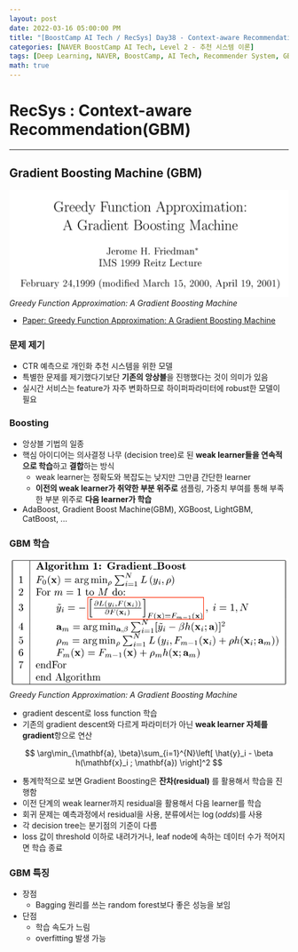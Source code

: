 ```yaml
---
layout: post
date: 2022-03-16 05:00:00 PM
title: "[BoostCamp AI Tech / RecSys] Day38 - Context-aware Recommendation(GBM)"
categories: [NAVER BoostCamp AI Tech, Level 2 - 추천 시스템 이론]
tags: [Deep Learning, NAVER, BoostCamp, AI Tech, Recommender System, GBM, Ensemble]
math: true
---
```

# RecSys : Context-aware Recommendation(GBM)

---

## Gradient Boosting Machine (GBM)

![](/image/boostcamp/recsys/deep/gbm.png)*Greedy Function Approximation: A Gradient Boosting Machine*

- [Paper: Greedy Function Approximation: A Gradient Boosting Machine](https://jerryfriedman.su.domains/ftp/trebst.pdf)

### 문제 제기

- CTR 예측으로 개인화 추천 시스템을 위한 모델
- 특별한 문제를 제기했다기보단 **기존의 앙상블**을 진행했다는 것이 의미가 있음
- 실시간 서비스는 feature가 자주 변화하므로 하이퍼파라미터에 robust한 모델이 필요

### Boosting

- 앙상블 기법의 일종
- 핵심 아이디어는 의사결정 나무 (decision tree)로 된 **weak learner들을 연속적으로 학습**하고 **결합**하는 방식
  - weak learner는 정확도와 복잡도는 낮지만 그만큼 간단한 learner
  - **이전의 weak learner가 취약한 부분 위주로** 샘플링, 가중치 부여를 통해 부족한 부분 위주로 **다음 learner가 학습**
- AdaBoost, Gradient Boost Machine(GBM), XGBoost, LightGBM, CatBoost, ...

### GBM 학습

![](/image/boostcamp/recsys/deep/gbm2.png)*Greedy Function Approximation: A Gradient Boosting Machine*

- gradient descent로 loss function 학습
- 기존의 gradient descent와 다르게 파라미터가 아닌 **weak learner 자체를 gradient**항으로 연산

$$
\arg\min_{\mathbf{a}, \beta}\sum_{i=1}^{N}\left[ \hat{y}_i - \beta h(\mathbf{x}_i ; \mathbf{a}) \right]^2
$$

- 통계학적으로 보면 Gradient Boosting은 **잔차(residual)** 를 활용해서 학습을 진행함
- 이전 단계의 weak learner까지 residual을 활용해서 다음 learner를 학습
- 회귀 문제는 예측과정에서 residual을 사용, 분류에서는 $\log(odds)$를 사용
- 각 decision tree는 분기점의 기준이 다름
- loss 값이 threshold 이하로 내려가거나, leaf node에 속하는 데이터 수가 적어지면 학습 종료

### GBM 특징

- 장점
  - Bagging 원리를 쓰는 random forest보다 좋은 성능을 보임
- 단점
  - 학습 속도가 느림
  - overfitting 발생 가능